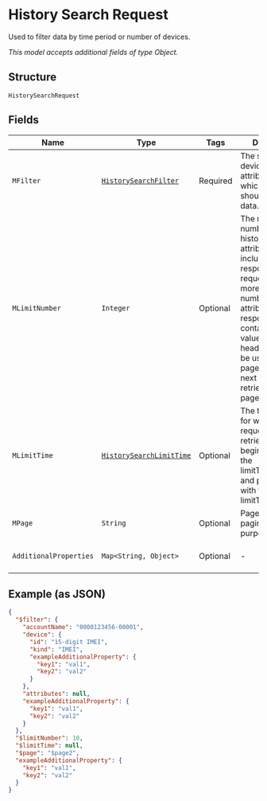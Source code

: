 
# History Search Request

Used to filter data by time period or number of devices.

*This model accepts additional fields of type Object.*

## Structure

`HistorySearchRequest`

## Fields

| Name | Type | Tags | Description | Getter | Setter |
|  --- | --- | --- | --- | --- | --- |
| `MFilter` | [`HistorySearchFilter`](../../doc/models/history-search-filter.md) | Required | The selected device and attributes for which a request should retrieve data. | HistorySearchFilter getMFilter() | setMFilter(HistorySearchFilter mFilter) |
| `MLimitNumber` | `Integer` | Optional | The maximum number of historical attributes to include in the response. If the request matches more than this number of attributes, the response will contain an X-Next value in the header that can be used as the page value in the next request to retrieve the next page of events. | Integer getMLimitNumber() | setMLimitNumber(Integer mLimitNumber) |
| `MLimitTime` | [`HistorySearchLimitTime`](../../doc/models/history-search-limit-time.md) | Optional | The time period for which a request should retrieve data, beginning with the limitTime.startOn and proceeding with the limitTime.duration. | HistorySearchLimitTime getMLimitTime() | setMLimitTime(HistorySearchLimitTime mLimitTime) |
| `MPage` | `String` | Optional | Page number for pagination purposes. | String getMPage() | setMPage(String mPage) |
| `AdditionalProperties` | `Map<String, Object>` | Optional | - | Object getAdditionalProperty(String key) | additionalProperty(String key, Object value) |

## Example (as JSON)

```json
{
  "$filter": {
    "accountName": "0000123456-00001",
    "device": {
      "id": "15-digit IMEI",
      "kind": "IMEI",
      "exampleAdditionalProperty": {
        "key1": "val1",
        "key2": "val2"
      }
    },
    "attributes": null,
    "exampleAdditionalProperty": {
      "key1": "val1",
      "key2": "val2"
    }
  },
  "$limitNumber": 10,
  "$limitTime": null,
  "$page": "$page2",
  "exampleAdditionalProperty": {
    "key1": "val1",
    "key2": "val2"
  }
}
```

